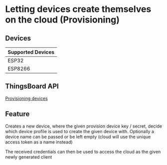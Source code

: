 # Letting devices create themselves on the cloud (Provisioning)

## Devices
| Supported Devices |
|-------------------|
|  ESP32            |
|  ESP8266          |

## ThingsBoard API
[Provisioning devices](https://thingsboard.io/docs/user-guide/device-provisioning/)

## Feature
Creates a new device, where the given provision device key / secret,
decide which device profile is used to create the given device with.
Optionally a device name can be passed or be left empty (cloud will use the unique access token as a name instead)

The received credentials can then be used to access the cloud as the given newly generated client

